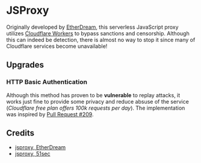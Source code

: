 # JSProxy
Originally developed by [EtherDream](https://github.com/EtherDream/jsproxy), this serverless JavaScript proxy utilizes [Cloudflare Workers](https://workers.cloudflare.com/) to bypass sanctions and censorship. Although this can indeed be detection, there is almost no way to stop it since many of Cloudflare services become unavailable!

## Upgrades
### HTTP Basic Authentication
Although this method has proven to be **vulnerable** to replay attacks, it works just fine to provide some privacy and reduce absuse of the service (*Cloudflare free plan offers 100k requests per day*). The implementation was inspired by [Pull Request #209](https://github.com/EtherDream/jsproxy/pull/209).

## Credits
- [jsproxy, EtherDream](https://github.com/EtherDream/jsproxy)
- [jsproxy, 51sec](https://github.com/51sec/jsproxy)